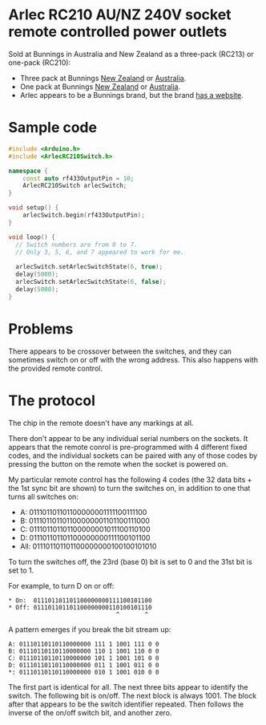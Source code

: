 # Arlec RC210 AU/NZ 240V socket remote controlled power outlets

Sold at Bunnings in Australia and New Zealand as a three-pack (RC213) or one-pack (RC210):
* Three pack at Bunnings [New Zealand](https://www.bunnings.co.nz/arlec-white-remote-controlled-power-outlets-3-pack_p00327678) or [Australia](https://www.bunnings.com.au/arlec-remote-controlled-power-outlets-3-pack_p4331764).
* One pack at Bunnings [New Zealand](https://www.bunnings.co.nz/arlec-white-remote-controlled-power-outlet_p00327675) or [Australia](https://www.bunnings.com.au/arlec-remote-controlled-power-outlet_p4331763).
* Arlec appears to be a Bunnings brand, but the brand [has a website](https://www.arlec.com.au/).

# Sample code

```c++
#include <Arduino.h>
#include <ArlecRC210Switch.h>

namespace {
    const auto rf433OutputPin = 10;
    ArlecRC210Switch arlecSwitch;
}

void setup() {
    arlecSwitch.begin(rf433OutputPin);
}

void loop() {
  // Switch numbers are from 0 to 7. 
  // Only 3, 5, 6, and 7 appeared to work for me.
  
  arlecSwitch.setArlecSwitchState(6, true);
  delay(5000);
  arlecSwitch.setArlecSwitchState(6, false);
  delay(5000);
}
```

# Problems

There appears to be crossover between the switches, and they can sometimes switch on or off with the wrong address. This also happens with the provided remote control.

# The protocol

The chip in the remote doesn't have any markings at all.

There don't appear to be any individual serial numbers on the sockets. It appears that the remote conrol is pre-programmed with 4 different fixed codes, and the individual sockets can be paired with any of those codes by pressing the button on the remote when the socket is powered on.

My particular remote control has the following 4 codes (the 32 data bits + the 1st sync bit are shown) to turn the switches on, in addition to one that turns all switches on:

* A:   011101101101100000001111100111100
* B:   011101101101100000001101100111000
* C:   011101101101100000001011100110100
* D:   011101101101100000000111100101100
* All: 011101101101100000000100100101010

To turn the switches off, the 23rd (base 0) bit is set to 0 and the 31st bit is set to 1.

For example, to turn D on or off:

```
* On:  011101101101100000000111100101100
* Off: 011101101101100000000110100101110
                              ^       ^
```

A pattern emerges if you break the bit stream up:
```
A: 01110110110110000000 111 1 1001 111 0 0
B: 01110110110110000000 110 1 1001 110 0 0
C: 01110110110110000000 101 1 1001 101 0 0
D: 01110110110110000000 011 1 1001 011 0 0
*: 01110110110110000000 010 1 1001 010 0 0
```
The first part is identical for all. The next three bits appear to identify the switch. The following bit is on/off. The next block is always 1001. The block after that appears to be the switch identifier repeated. Then follows the inverse of the on/off switch bit, and another zero. 
